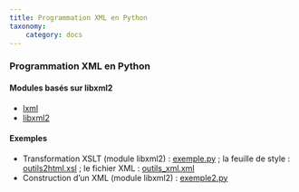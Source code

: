 ```yaml
---
title: Programmation XML en Python
taxonomy:
    category: docs
---
```

### Programmation XML en Python

#### Modules basés sur libxml2


-   [lxml](http://codespeak.net/lxml/)
-   [libxml2](http://xmlsoft.org/XSLT/python.html)

#### Exemples

-   Transformation XSLT (module libxml2) :
    [exemple.py](exemple.py) ; la feuille de
    style :
    [outils2html.xsl](outils2html.xsl) ; le
    fichier XML :
    [outils\_xml.xml](outils_xml.xml)
-   Construction d’un XML (module libxml2) :
    [exemple2.py](exemple2.py)
